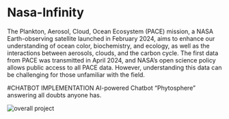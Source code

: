 ﻿# Nasa-Infinity

 The Plankton, Aerosol, Cloud, Ocean Ecosystem (PACE) mission, a NASA Earth-observing satellite launched in February 
2024, aims to enhance our understanding of ocean color, biochemistry, and ecology, as well as the interactions between 
aerosols, clouds, and the carbon cycle. The first data from PACE was transmitted in April 2024, and NASA’s open science 
policy allows public access to all PACE data. However, understanding this data can be challenging for those unfamiliar 
with the field.

#CHATBOT IMPLEMENTATION
AI-powered Chatbot “Phytosphere” answering all doubts anyone has.



![overall project](https://github.com/user-attachments/assets/67a3d24c-0e54-472e-9dc5-fcbd269e90f7)
